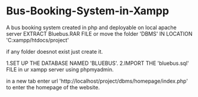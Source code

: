 # Bus-Booking-System-in-Xampp
A bus booking system created in php and deployable on local apache server 
EXTRACT Bluebus.RAR FILE or move the folder 'DBMS' IN LOCATION 'C:xampp/htdocs/project' 

if any folder doesnot exist just create it.


1.SET UP THE DATABASE NAMED	'BLUEBUS'.
2.IMPORT THE 'bluebus.sql' FILE in ur xampp server using phpmyadmin.

in a new tab enter url 'http://localhost/project/dbms/homepage/index.php'
to enter the homepage of the website.
